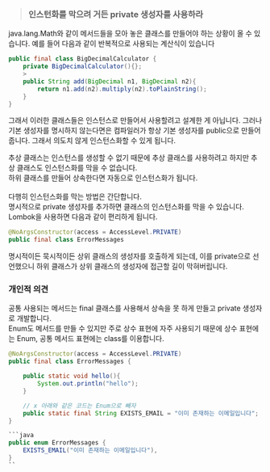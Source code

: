 >### 인스턴화를 막으려 거든 private 생성자를 사용하라
java.lang.Math와 같이 메서드들을 모아 놓은 클래스를 만들어야 하는 상황이 올 수 있습니다. 예를 들어 다음과 같이 반복적으로 사용되는 계산식이 있습니다
```java
public final class BigDecimalCalculator {
    private BigDecimalCalculator(){};
    >
    public String add(BigDecimal n1, BigDecimal n2){
        return n1.add(n2).multiply(n2).toPlainString();
    }
}
```

그래서 이러한 클래스들은 인스턴스로 만들어서 사용할려고 설계한 게 아닙니다.
그러나 기본 생성자를 명시하지 않는다면은 컴파일러가 항상 기본 생성자를 public으로 만들어 줍니다. 그래서 의도치 않게 인스턴스화할 수 있게 됩니다.

추상 클래스는 인스턴스를 생성할 수 없기 때문에 추상 클래스를 사용하려고 하지만 추상 클래스도 인스턴스화를 막을 수 없습니다. <br>
하위 클래스를 만들어 상속한다면 자동으로 인스턴스화가 됩니다. <br>
<br>
다행히 인스턴스화를 막는 방법은 간단합니다.<br>
명시적으로 private 생성자를 추가하면 클래스의 인스턴스화를 막을 수 있습니다. <br>
Lombok을 사용하면 다음과 같이 편리하게 됩니다.
```java
@NoArgsConstructor(access = AccessLevel.PRIVATE)
public final class ErrorMessages
```
명시적이든 묵시적이든 상위 클래스의 생성자를 호출하게 되는데, 이를 private으로 선언했으니 하위 클래스가 상위 클래스의 생성자에 접근할 길이 막혀버립니다. <br>




### 개인적 의견
공통 사용되는 메서드는 final 클래스를 사용해서 상속을 못 하게 만들고 private 생성자로 개발합니다. <br>
Enum도 메서드를 만들 수 있지만 주로 상수 표현에 자주 사용되기 때문에 상수 표현에는 Enum, 공통 메서드 표현에는 class를 이용합니다.

```java
@NoArgsConstructor(access = AccessLevel.PRIVATE)
public final class ErrorMessages {

    public static void hello(){
        System.out.println("hello");
    }

    // x 아래와 같은 코드는 Enum으로 빼자
    public static final String EXISTS_EMAIL = "이미 존재하는 이메일입니다";
}

```java
public enum ErrorMessages {
    EXISTS_EMAIL("이미 존재하는 이메일입니다"),
}
``
